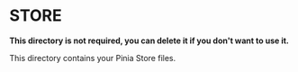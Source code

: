 # STORE

**This directory is not required, you can delete it if you don't want to use it.**

This directory contains your Pinia Store files.
